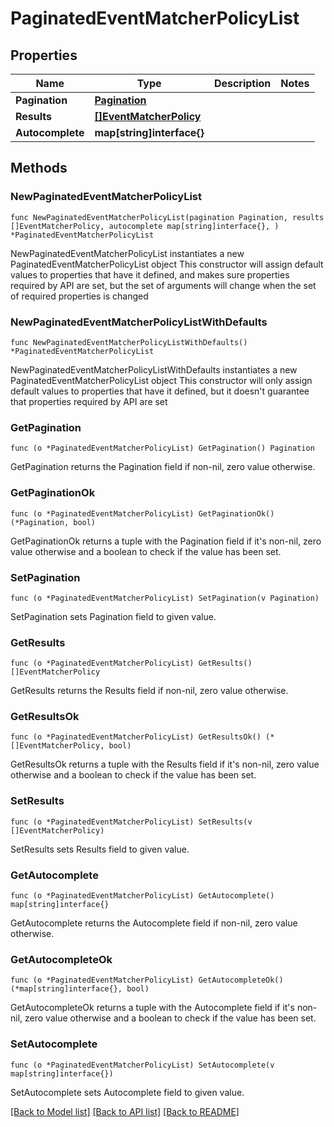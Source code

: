 # PaginatedEventMatcherPolicyList

## Properties

Name | Type | Description | Notes
------------ | ------------- | ------------- | -------------
**Pagination** | [**Pagination**](Pagination.md) |  | 
**Results** | [**[]EventMatcherPolicy**](EventMatcherPolicy.md) |  | 
**Autocomplete** | **map[string]interface{}** |  | 

## Methods

### NewPaginatedEventMatcherPolicyList

`func NewPaginatedEventMatcherPolicyList(pagination Pagination, results []EventMatcherPolicy, autocomplete map[string]interface{}, ) *PaginatedEventMatcherPolicyList`

NewPaginatedEventMatcherPolicyList instantiates a new PaginatedEventMatcherPolicyList object
This constructor will assign default values to properties that have it defined,
and makes sure properties required by API are set, but the set of arguments
will change when the set of required properties is changed

### NewPaginatedEventMatcherPolicyListWithDefaults

`func NewPaginatedEventMatcherPolicyListWithDefaults() *PaginatedEventMatcherPolicyList`

NewPaginatedEventMatcherPolicyListWithDefaults instantiates a new PaginatedEventMatcherPolicyList object
This constructor will only assign default values to properties that have it defined,
but it doesn't guarantee that properties required by API are set

### GetPagination

`func (o *PaginatedEventMatcherPolicyList) GetPagination() Pagination`

GetPagination returns the Pagination field if non-nil, zero value otherwise.

### GetPaginationOk

`func (o *PaginatedEventMatcherPolicyList) GetPaginationOk() (*Pagination, bool)`

GetPaginationOk returns a tuple with the Pagination field if it's non-nil, zero value otherwise
and a boolean to check if the value has been set.

### SetPagination

`func (o *PaginatedEventMatcherPolicyList) SetPagination(v Pagination)`

SetPagination sets Pagination field to given value.


### GetResults

`func (o *PaginatedEventMatcherPolicyList) GetResults() []EventMatcherPolicy`

GetResults returns the Results field if non-nil, zero value otherwise.

### GetResultsOk

`func (o *PaginatedEventMatcherPolicyList) GetResultsOk() (*[]EventMatcherPolicy, bool)`

GetResultsOk returns a tuple with the Results field if it's non-nil, zero value otherwise
and a boolean to check if the value has been set.

### SetResults

`func (o *PaginatedEventMatcherPolicyList) SetResults(v []EventMatcherPolicy)`

SetResults sets Results field to given value.


### GetAutocomplete

`func (o *PaginatedEventMatcherPolicyList) GetAutocomplete() map[string]interface{}`

GetAutocomplete returns the Autocomplete field if non-nil, zero value otherwise.

### GetAutocompleteOk

`func (o *PaginatedEventMatcherPolicyList) GetAutocompleteOk() (*map[string]interface{}, bool)`

GetAutocompleteOk returns a tuple with the Autocomplete field if it's non-nil, zero value otherwise
and a boolean to check if the value has been set.

### SetAutocomplete

`func (o *PaginatedEventMatcherPolicyList) SetAutocomplete(v map[string]interface{})`

SetAutocomplete sets Autocomplete field to given value.



[[Back to Model list]](../README.md#documentation-for-models) [[Back to API list]](../README.md#documentation-for-api-endpoints) [[Back to README]](../README.md)


